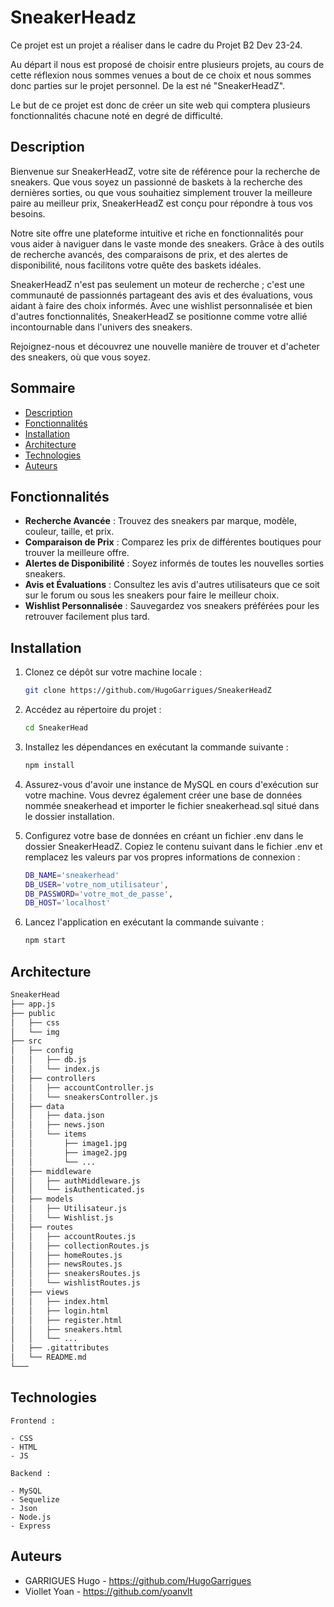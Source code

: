# SneakerHeadz

Ce projet est un projet a réaliser dans le cadre du Projet B2 Dev 23-24. 

Au départ il nous est proposé de choisir entre plusieurs projets, au cours de cette réflexion nous sommes venues a bout de ce choix et nous sommes donc parties sur le projet personnel. De la est né "SneakerHeadZ".

Le but de ce projet est donc de créer un site web qui comptera plusieurs fonctionnalités chacune noté en degré de difficulté.

## Description

Bienvenue sur SneakerHeadZ, votre site de référence pour la recherche de sneakers. Que vous soyez un passionné de baskets à la recherche des dernières sorties, ou que vous souhaitiez simplement trouver la meilleure paire au meilleur prix, SneakerHeadZ est conçu pour répondre à tous vos besoins.

Notre site offre une plateforme intuitive et riche en fonctionnalités pour vous aider à naviguer dans le vaste monde des sneakers. Grâce à des outils de recherche avancés, des comparaisons de prix, et des alertes de disponibilité, nous facilitons votre quête des baskets idéales.

SneakerHeadZ n'est pas seulement un moteur de recherche ; c'est une communauté de passionnés partageant des avis et des évaluations, vous aidant à faire des choix informés. Avec une wishlist personnalisée et bien d'autres fonctionnalités, SneakerHeadZ se positionne comme votre allié incontournable dans l'univers des sneakers.

Rejoignez-nous et découvrez une nouvelle manière de trouver et d'acheter des sneakers, où que vous soyez.


## Sommaire

- [Description](#description)
- [Fonctionnalités](#fonctionnalités)
- [Installation](#installation)
- [Architecture](#architecture)
- [Technologies](#technologies)
- [Auteurs](#auteurs)

## Fonctionnalités

- **Recherche Avancée** : Trouvez des sneakers par marque, modèle, couleur, taille, et prix.
- **Comparaison de Prix** : Comparez les prix de différentes boutiques pour trouver la meilleure offre.
- **Alertes de Disponibilité** : Soyez informés de toutes les nouvelles sorties sneakers.
- **Avis et Évaluations** : Consultez les avis d'autres utilisateurs que ce soit sur le forum ou sous les sneakers pour faire le meilleur choix.
- **Wishlist Personnalisée** : Sauvegardez vos sneakers préférées pour les retrouver facilement plus tard.

## Installation

1. Clonez ce dépôt sur votre machine locale :
   ```sh
   git clone https://github.com/HugoGarrigues/SneakerHeadZ
   
2. Accédez au répertoire du projet :
   ```sh
   cd SneakerHead

3. Installez les dépendances en exécutant la commande suivante :
   ```sh
   npm install

4. Assurez-vous d'avoir une instance de MySQL en cours d'exécution sur votre machine. Vous devrez également créer une base de données nommée sneakerhead et importer le fichier sneakerhead.sql situé dans le dossier installation.


5. Configurez votre base de données en créant un fichier .env dans le dossier SneakerHeadZ. Copiez le contenu suivant dans le fichier .env et remplacez les valeurs par vos propres informations de connexion :
   ```sh
   DB_NAME='sneakerhead'
   DB_USER='votre_nom_utilisateur',
   DB_PASSWORD='votre_mot_de_passe',
   DB_HOST='localhost'

6. Lancez l'application en exécutant la commande suivante :
   ```sh
   npm start

## Architecture

``` bash
SneakerHead
├── app.js
├── public
│   ├── css
│   └── img
├── src
│   ├── config
│   │   ├── db.js
│   │   └── index.js
│   ├── controllers
│   │   ├── accountController.js
│   │   └── sneakersController.js
│   ├── data
│   │   ├── data.json
│   │   ├── news.json
│   │   └── items
│   │       ├── image1.jpg
│   │       ├── image2.jpg
│   │       └── ...
│   ├── middleware
│   │   ├── authMiddleware.js
│   │   └── isAuthenticated.js
│   ├── models
│   │   ├── Utilisateur.js
│   │   └── Wishlist.js
│   ├── routes
│   │   ├── accountRoutes.js
│   │   ├── collectionRoutes.js
│   │   ├── homeRoutes.js
│   │   ├── newsRoutes.js
│   │   ├── sneakersRoutes.js
│   │   └── wishlistRoutes.js
│   ├── views
│   │   ├── index.html
│   │   ├── login.html
│   │   ├── register.html
│   │   ├── sneakers.html
│   │   └── ...
│   ├── .gitattributes
│   └── README.md
└───
```

## Technologies

```
Frontend :

- CSS
- HTML
- JS

Backend : 

- MySQL
- Sequelize
- Json
- Node.js
- Express
```

## Auteurs

- GARRIGUES Hugo - https://github.com/HugoGarrigues
- Viollet Yoan - https://github.com/yoanvlt
